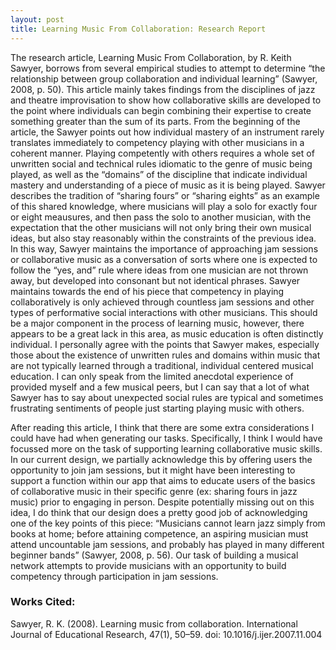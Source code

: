```yaml
---
layout: post
title: Learning Music From Collaboration: Research Report
---
```


  The research article, Learning Music From Collaboration, by R. Keith Sawyer, borrows from several empirical studies to attempt to determine “the relationship between group collaboration and individual learning” (Sawyer, 2008, p. 50). This article mainly takes findings from the disciplines of jazz and theatre improvisation to show how collaborative skills are developed to the point where individuals can begin combining their expertise to create something greater than the sum of its parts. From the beginning of the article, the Sawyer points out how individual mastery of an instrument rarely translates immediately to competency playing with other musicians in a coherent manner. Playing competently with others requires a whole set of unwritten social and technical rules idiomatic to the genre of music being played, as well as the “domains” of the discipline that indicate individual mastery and understanding of a piece of music as it is being played. Sawyer describes the tradition of “sharing fours” or “sharing eights” as an example of this shared knowledge, where musicians will play a solo for exactly four or eight meausures, and then pass the solo to another musician, with the expectation that the other musicians will not only bring their own musical ideas, but also stay reasonably within the constraints of the previous idea. In this way, Sawyer maintains the importance of approaching jam sessions or collaborative music as a conversation of sorts where one is expected to follow the “yes, and” rule where ideas from one musician are not thrown away, but developed into consonant but not identical phrases.
	Sawyer maintains towards the end of his piece that competency in playing collaboratively is only achieved through countless jam sessions and other types of performative social interactions with other musicians. This should be a major component in the process of learning music, however, there appears to be a great lack in this area, as music education is often distinctly individual. 
I personally agree with the points that Sawyer makes, especially those about the existence of unwritten rules and domains within music that are not typically learned through a traditional, individual centered musical education. I can only speak from the limited anecdotal experience of provided myself and a few musical peers, but I can say that a lot of what Sawyer has to say about unexpected social rules are typical and sometimes frustrating sentiments of people just starting playing music with others.

  After reading this article, I think that there are some extra considerations I could have had when generating our tasks. Specifically, I think I would have focussed more on the task of supporting learning collaborative music skills. In our current design, we partially acknowledge this by offering users the opportunity to join jam sessions, but it might have been interesting to support a function within our app that aims to educate users of the basics of collaborative music in their specific genre (ex: sharing fours in jazz music) prior to engaging in person. Despite potentially missing out on this idea, I do think that our design does a pretty good job of acknowledging one of the key points of this piece: 
“Musicians cannot learn jazz simply from books at home; before attaining competence, an aspiring musician must attend uncountable jam sessions, and probably has played in many different beginner bands” (Sawyer, 2008, p. 56).
Our task of building a musical network attempts to provide musicians with an opportunity to build competency through participation in jam sessions.

### Works Cited:
Sawyer, R. K. (2008). Learning music from collaboration. International Journal of 
  Educational Research, 47(1), 50–59. doi: 10.1016/j.ijer.2007.11.004

